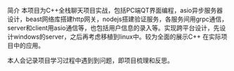简介
本项目为C++全栈聊天项目实战，包括PC端QT界面编程，asio异步服务器设计，beast网络库搭建http网关，nodejs搭建验证服务，各服务间用grpc通信，server和client用asio通信等，也包括用户信息的录入等。实现跨平台设计，先设计windows的server，之后再考虑移植到linux中。较为全面的展示C++ 在实际项目中的应用。


本人会记录项目学习过程中遇到到问题，即项目梳理和反思。

